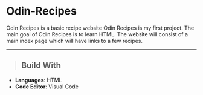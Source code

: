 # Odin-Recipes
Odin Recipes is a basic recipe website
Odin Recipes is my first project. The main goal of Odin Recipes is to learn HTML. The website will consist of a main index page which will have links to a few recipes.




---

>## Build With
- **Languages**: HTML
- **Code Editor**: Visual Code